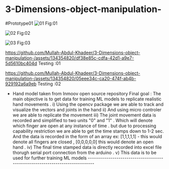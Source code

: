 # 3-Dimensions-object-manipulation-

#Prototype01
![01](https://github.com/Mullah-Abdul-Khadeer/3-Dimensions-object-manipulation-/assets/134354820/7b097f65-8151-42b1-8ec1-d3a800bd08c1)
Fig:01

![02](https://github.com/Mullah-Abdul-Khadeer/3-Dimensions-object-manipulation-/assets/134354820/9b8893b3-9a5d-40bc-87b8-be394990632a)
Fig:02

![03](https://github.com/Mullah-Abdul-Khadeer/3-Dimensions-object-manipulation-/assets/134354820/44bc9f27-a261-45da-a5d1-134a1f95e4b1)
Fig:03 

https://github.com/Mullah-Abdul-Khadeer/3-Dimensions-object-manipulation-/assets/134354820/df38e85c-cdfa-42d1-a9e7-5d5610bc404d
Testing :01

https://github.com/Mullah-Abdul-Khadeer/3-Dimensions-object-manipulation-/assets/134354820/05eee34c-ca20-474f-ab4b-929192a6a9eb
Testing :02

* Hand model taken from Inmoov open source repository
  Final goal :
       The main objective is to get data for training ML models to replicate realistic hand movements .
  i) Using the opencv package we are able to track and visualize the vectors and joints in the hand
  ii) And using micro controler we are able to replicate the movement
  iii) The joint movement data is recorded and simplified to two units "0" and "1" . Which will denote which finger are open at any instance of time .
       but due to processing capability restriction we are able to get the time stamps down to 1-2 sec. And the data is recorded in the form of an array
       ex: [1,1,1,1,1] - this would denote all fingers are closed  , [0,0,0,0,0] this would denote an open hand .
  iv) The final time stamped data is directly recorded into excel file thorugh serial port connection from the arduino .
  v) This data is to be used for further training ML models
*-*-*-*-*-*-*-*-*-*-*-*-*-*-*-*-*-*-*-*-*-*-*-*-*-*-*-*-*-*-*-*-*-*-*-*-*-*-*-*-*-*-*-*-*-*-*-*-*-*-*-*-*-*-*-*-*-*-*-*-*-*-*-*-*-*-*-*-*-*-*-*-*-*-*-*-*-*
